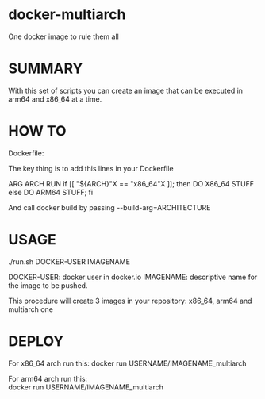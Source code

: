 # docker-multiarch
One docker image to rule them all


SUMMARY
=======

With this set of scripts you can create an image that can be executed in arm64 and x86_64 at a time. 


HOW TO
======

Dockerfile:

The key thing is to add this lines in your Dockerfile

ARG ARCH
RUN if [[ "${ARCH}"X == "x86_64"X ]]; then DO X86_64 STUFF \
else DO ARM64 STUFF; fi

And call docker build by passing --build-arg=ARCHITECTURE


USAGE
=====

./run.sh DOCKER-USER IMAGENAME

DOCKER-USER: docker user in docker.io
IMAGENAME: descriptive name for the image to be pushed.

This procedure will create 3 images in your repository: x86_64, arm64 and multiarch one


DEPLOY
======

For x86_64 arch run this:
	docker run USERNAME/IMAGENAME_multiarch

For arm64 arch run this:	
	docker run USERNAME/IMAGENAME_multiarch


